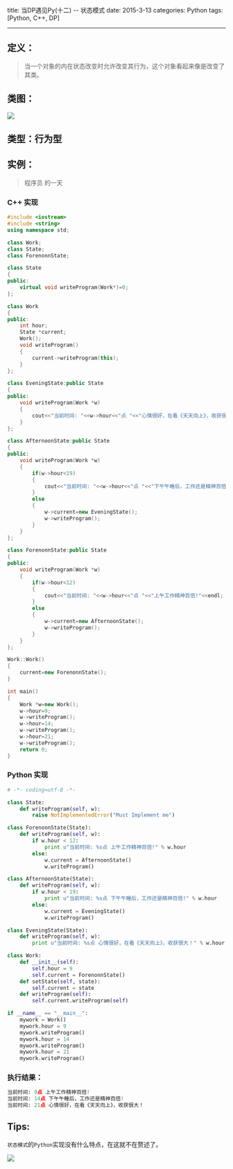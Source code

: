 title: 当DP遇见Py(十二) -- 状态模式
date: 2015-3-13
categories: Python
tags: [Python, C++, DP]

---

## 定义：
> 当一个对象的内在状态改变时允许改变其行为，这个对象看起来像是改变了其类。 

## 类图：
![][1]

## 类型：行为型

<!-- more -->

## 实例：
> 程序员 的一天

### C++ 实现
```C++
#include <iostream>
#include <string>
using namespace std;

class Work;
class State;
class ForenonnState;

class State
{
public:
    virtual void writeProgram(Work*)=0;
};

class Work
{
public:
    int hour;
    State *current;
    Work();
    void writeProgram()
    {
        current->writeProgram(this);
    }
};

class EveningState:public State
{
public:
    void writeProgram(Work *w)
    {
        cout<<"当前时间: "<<w->hour<<"点 "<<"心情很好，在看《天天向上》，收获很大！"<<endl;
    }
};

class AfternoonState:public State
{
public:
    void writeProgram(Work *w)
    {
        if(w->hour<19)
        {
            cout<<"当前时间: "<<w->hour<<"点 "<<"下午午睡后，工作还是精神百倍!"<<endl;
        }
        else
        {
            w->current=new EveningState();
            w->writeProgram();
        }
    }
};

class ForenonnState:public State
{
public:
    void writeProgram(Work *w)
    {
        if(w->hour<12)
        {
            cout<<"当前时间: "<<w->hour<<"点 "<<"上午工作精神百倍!"<<endl;
        }
        else
        {
            w->current=new AfternoonState();
            w->writeProgram();
        }
    }
};

Work::Work()
{
    current=new ForenonnState();
}

int main()
{
    Work *w=new Work();
    w->hour=9;
    w->writeProgram();
    w->hour=14;
    w->writeProgram();
    w->hour=21;
    w->writeProgram();
    return 0;
}
```

### Python 实现
```python
# -*- coding=utf-8 -*-

class State:
    def writeProgram(self, w):
        raise NotImplementedError("Must Implement me")

class ForenonnState(State):
    def writeProgram(self, w):
        if w.hour < 12:
            print u"当前时间: %s点 上午工作精神百倍!" % w.hour
        else:
            w.current = AfternoonState()
            w.writeProgram()

class AfternoonState(State):
    def writeProgram(self, w):
        if w.hour < 19:
            print u"当前时间: %s点 下午午睡后，工作还是精神百倍!" % w.hour
        else:
            w.current = EveningState()
            w.writeProgram()

class EveningState(State):
    def writeProgram(self, w):
        print u"当前时间: %s点 心情很好，在看《天天向上》，收获很大！" % w.hour

class Work:
    def __init__(self):
        self.hour = 9
        self.current = ForenonnState()
    def setState(self, state):
        self.current = state
    def writeProgram(self):
        self.current.writeProgram(self)

if __name__ == "__main__":
    mywork = Work()
    mywork.hour = 9
    mywork.writeProgram()
    mywork.hour = 14
    mywork.writeProgram()
    mywork.hour = 21
    mywork.writeProgram()
```

### 执行结果：
```python
当前时间: 9点 上午工作精神百倍!
当前时间: 14点 下午午睡后，工作还是精神百倍!
当前时间: 21点 心情很好，在看《天天向上》，收获很大！
```

## Tips:

`状态模式`的`Python`实现没有什么特点，在这就不在赘述了。

![][2]


  [1]: http://78rbbi.com1.z0.glb.clouddn.com/状态模式.png
  [2]: http://i1.brcdn.cn/download/2012/02/02/baoruan.com_53889ae89abab9bda.gif
